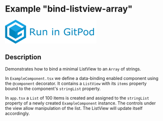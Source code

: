 # Example "bind-listview-array"

[![GitPod Logo](../../doc/run-in-gitpod.png)](https://gitpod.io/#example=bind-listview-array,dev=--dev/https://github.com/eclipsesource/tabris-decorators/tree/master/examples/bind-listview-array)

## Description

Demonstrates how to bind a minimal ListView to an `Array` of strings.

In `ExampleComponent.tsx` we define a data-binding enabled component using the `@component` decorator. It contains a `ListView` with its `items` property bound to the component's `stringList` property.

In `app.tsx` a `List` of 100 items is created and assigned to the `stringList` property of a newly created `ExampleComponent` instance. The controls under the view allow manipulation of the list. The ListView will update itself accordingly.
